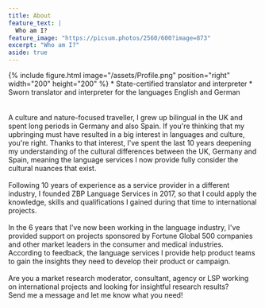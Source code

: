 ```yaml
---
title: About
feature_text: |
  Who am I?
feature_image: "https://picsum.photos/2560/600?image=873"
excerpt: "Who am I?"
aside: true
---
```


<div>
{% include figure.html image="/assets/Profile.png" position="right" width="200" height="200" %}
<span>
* State-certified translator and interpreter
* Sworn translator and interpreter for the languages English and German
</span>
</div>
<br><br>
A culture and nature-focused traveller, I grew up bilingual in the UK and spent long periods in Germany and also Spain. If you're thinking that my upbringing must have resulted in a big interest in languages and culture, you're right. Thanks to that interest, I've spent the last 10 years deepening my understanding of the cultural differences between the UK, Germany and Spain, meaning the language services I now provide fully consider the cultural nuances that exist.
<br><br>
Following 10 years of experience as a service provider in a different industry, I founded ZBP Language Services in 2017, so that I could apply the knowledge, skills and qualifications I gained during that time to international projects.
<br><br>
In the 6 years that I've now been working in the language industry, I've provided support on projects sponsored by Fortune Global 500 companies and other market leaders in the consumer and medical industries. According to feedback, the language services I provide help product teams to gain the insights they need to develop their product or campaign.
<br><br>
Are you a market research moderator, consultant, agency or LSP working on international projects and looking for insightful research results?
<br>Send me a message and let me know what you need!
<br>
